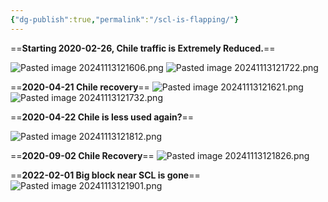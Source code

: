 ```yaml
---
{"dg-publish":true,"permalink":"/scl-is-flapping/"}
---
```


==**Starting 2020-02-26, Chile traffic is Extremely Reduced.**==

![Pasted image 20241113121606.png](/img/user/attachments/Pasted%20image%2020241113121606.png)
![Pasted image 20241113121722.png](/img/user/attachments/Pasted%20image%2020241113121722.png)



==**2020-04-21 Chile recovery**==
![Pasted image 20241113121621.png](/img/user/attachments/Pasted%20image%2020241113121621.png)
![Pasted image 20241113121732.png](/img/user/attachments/Pasted%20image%2020241113121732.png)

==**2020-04-22 Chile is less used again?**==

![Pasted image 20241113121812.png](/img/user/attachments/Pasted%20image%2020241113121812.png)

==**2020-09-02 Chile Recovery**==
![Pasted image 20241113121826.png](/img/user/attachments/Pasted%20image%2020241113121826.png)

==**2022-02-01 Big block near SCL is gone**==
![Pasted image 20241113121901.png](/img/user/attachments/Pasted%20image%2020241113121901.png)



